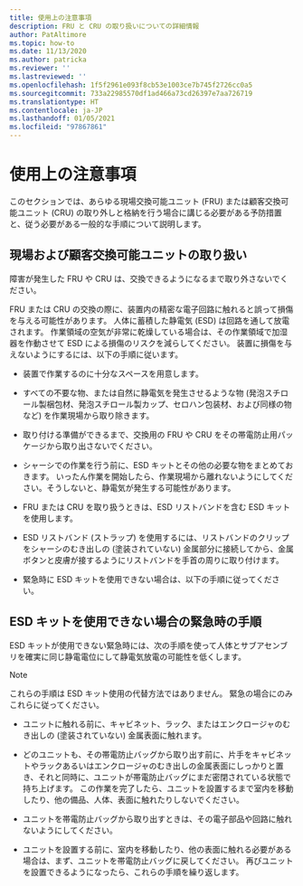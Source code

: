 ```yaml
---
title: 使用上の注意事項
description: FRU と CRU の取り扱いについての詳細情報
author: PatAltimore
ms.topic: how-to
ms.date: 11/13/2020
ms.author: patricka
ms.reviewer: ''
ms.lastreviewed: ''
ms.openlocfilehash: 1f5f2961e093f8cb53e1003ce7b745f2726cc0a5
ms.sourcegitcommit: 733a22985570df1ad466a73cd26397e7aa726719
ms.translationtype: HT
ms.contentlocale: ja-JP
ms.lasthandoff: 01/05/2021
ms.locfileid: "97867861"
---
```

# <a name="handling-precautions"></a>使用上の注意事項

このセクションでは、あらゆる現場交換可能ユニット (FRU) または顧客交換可能ユニット (CRU) の取り外しと格納を行う場合に講じる必要がある予防措置と、従う必要がある一般的な手順について説明します。

## <a name="handling-field-and-customer-replaceable-units"></a>現場および顧客交換可能ユニットの取り扱い

障害が発生した FRU や CRU は、交換できるようになるまで取り外さないでください。

FRU または CRU の交換の際に、装置内の精密な電子回路に触れると誤って損傷を与える可能性があります。 人体に蓄積した静電気 (ESD) は回路を通して放電されます。 作業領域の空気が非常に乾燥している場合は、その作業領域で加湿器を作動させて ESD による損傷のリスクを減らしてください。 装置に損傷を与えないようにするには、以下の手順に従います。

-   装置で作業するのに十分なスペースを用意します。

-   すべての不要な物、または自然に静電気を発生させるような物 (発泡スチロール製梱包材、発泡スチロール製カップ、セロハン包装材、および同様の物など) を作業現場から取り除きます。

-   取り付ける準備ができるまで、交換用の FRU や CRU をその帯電防止用パッケージから取り出さないでください。

-   シャーシでの作業を行う前に、ESD キットとその他の必要な物をまとめておきます。 いったん作業を開始したら、作業現場から離れないようにしてください。そうしないと、静電気が発生する可能性があります。

-   FRU または CRU を取り扱うときは、ESD リストバンドを含む ESD キットを使用します。

-   ESD リストバンド (ストラップ) を使用するには、リストバンドのクリップをシャーシのむき出しの (塗装されていない) 金属部分に接続してから、金属ボタンと皮膚が接するようにリストバンドを手首の周りに取り付けます。

-   緊急時に ESD キットを使用できない場合は、以下の手順に従ってください。

## <a name="emergency-procedures-when-an-esd-kit-is-not-available"></a>ESD キットを使用できない場合の緊急時の手順

ESD キットが使用できない緊急時には、次の手順を使って人体とサブアセンブリを確実に同じ静電電位にして静電気放電の可能性を低くします。

> [!NOTE]
> これらの手順は ESD キット使用の代替方法ではありません。 緊急の場合にのみこれらに従ってください。

-   ユニットに触れる前に、キャビネット、ラック、またはエンクロージャのむき出しの (塗装されていない) 金属表面に触れます。

-   どのユニットも、その帯電防止バッグから取り出す前に、片手をキャビネットやラックあるいはエンクロージャのむき出しの金属表面にしっかりと置き、それと同時に、ユニットが帯電防止バッグにまだ密閉されている状態で持ち上げます。 この作業を完了したら、ユニットを設置するまで室内を移動したり、他の備品、人体、表面に触れたりしないでください。

-   ユニットを帯電防止バッグから取り出すときは、その電子部品や回路に触れないようにしてください。

-   ユニットを設置する前に、室内を移動したり、他の表面に触れる必要がある場合は、まず、ユニットを帯電防止バッグに戻してください。
    再びユニットを設置できるようになったら、これらの手順を繰り返します。

